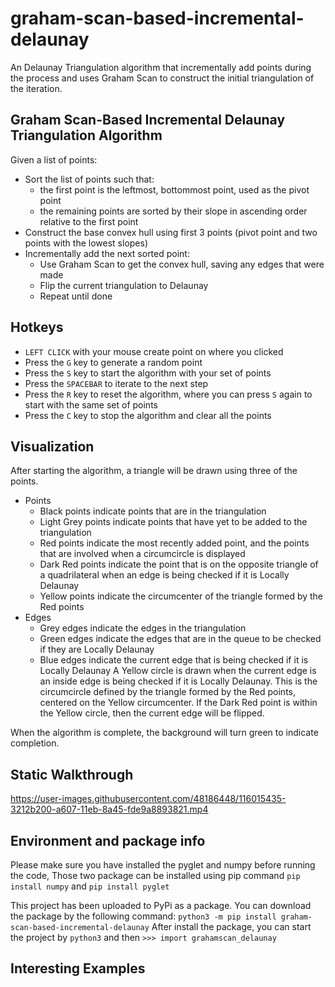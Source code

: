 # graham-scan-based-incremental-delaunay

An Delaunay Triangulation algorithm that incrementally add points during the process and uses Graham Scan to construct the initial triangulation of the iteration.

## Graham Scan-Based Incremental Delaunay Triangulation Algorithm
Given a list of points:
- Sort the list of points such that:
  - the first point is the leftmost, bottommost point, used as the pivot point
  - the remaining points are sorted by their slope in ascending order relative to the first point
- Construct the base convex hull using first 3 points (pivot point and two points with the lowest slopes)
- Incrementally add the next sorted point:
  - Use Graham Scan to get the convex hull, saving any edges that were made
  - Flip the current triangulation to Delaunay
  - Repeat until done

## Hotkeys
- `LEFT CLICK` with your mouse create point on where you clicked
- Press the `G` key to generate a random point
- Press the `S` key to start the algorithm with your set of points
- Press the `SPACEBAR` to iterate to the next step
- Press the `R` key to reset the algorithm, where you can press `S` again to start with the same set of points
- Press the `C` key to stop the algorithm and clear all the points

## Visualization
After starting the algorithm, a triangle will be drawn using three of the points.
- Points
  - Black points indicate points that are in the triangulation
  - Light Grey points indicate points that have yet to be added to the triangulation
  - Red points indicate the most recently added point, and the points that are involved when a circumcircle is displayed
  - Dark Red points indicate the point that is on the opposite triangle of a quadrilateral when an edge is being checked if it is Locally Delaunay
  - Yellow points indicate the circumcenter of the triangle formed by the Red points
- Edges
  - Grey edges indicate the edges in the triangulation
  - Green edges indicate the edges that are in the queue to be checked if they are Locally Delaunay
  - Blue edges indicate the current edge that is being checked if it is Locally Delaunay
A Yellow circle is drawn when the current edge is an inside edge is being checked if it is Locally Delaunay. This is the circumcircle defined by the triangle formed by the Red points, centered on the Yellow circumcenter. If the Dark Red point is within the Yellow circle, then the current edge will be flipped.

When the algorithm is complete, the background will turn green to indicate completion.

## Static Walkthrough
https://user-images.githubusercontent.com/48186448/116015435-3212b200-a607-11eb-8a45-fde9a8893821.mp4

## Environment and package info
Please make sure you have installed the pyglet and numpy before running the code, Those two package can be installed using pip command
```pip install numpy``` and ```pip install pyglet```

This project has been uploaded to PyPi as a package. You can download the package by the following command:
```python3 -m pip install graham-scan-based-incremental-delaunay```
After install the package, you can start the project by
```python3```
and then ```>>> import grahamscan_delaunay```

## Interesting Examples
